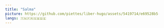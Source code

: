 ```yaml
---
title: "Salma"
picture: https://github.com/piettes/liber-hugo/assets/5419714/e69528b5-6958-4cac-af8c-232132b948b4
langs: 🇹🇳🇫🇷🇬🇧🇩🇪
---
```


